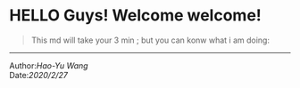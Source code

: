 # HELLO Guys! Welcome welcome!
>This md will take your 3 min ; but you can konw what i am doing:
---
Author:_Hao-Yu Wang_ <br>
Date:_2020/2/27_ <br>

